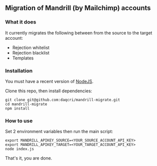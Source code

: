 ## Migration of Mandrill (by Mailchimp) accounts

### What it does

It currently migrates the following between from the source to the target account:

- Rejection whitelist
- Rejection blacklist
- Templates

### Installation

You must have a recent version of [NodeJS](https://nodejs.org).

Clone this repo, then install dependencies:

    git clone git@github.com:daqcri/mandrill-migrate.git
    cd mandrill-migrate
    npm install

### How to use

Set 2 environment variables then run the main script:

    export MANDRILL_APIKEY_SOURCE=<YOUR_SOURCE_ACCOUNT_API_KEY>
    export MANDRILL_APIKEY_TARGET=<YOUR_TARGET_ACCOUNT_API_KEY>
    node index.js

That's it, you are done.
